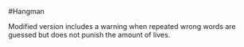 #Hangman

Modified version includes a warning when repeated wrong words are guessed but does not punish the amount of lives.

